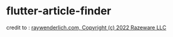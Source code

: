# flutter-article-finder

credit to : <a href="https://www.raywenderlich.com" rel="nofollow">raywenderlich.com, Copyright (c) 2022 Razeware LLC</a>

